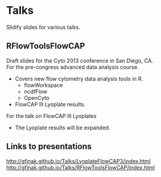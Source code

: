 Talks
=====

Slidify slides for various talks.

RFlowToolsFlowCAP
------
Draft slides for the Cyto 2013 conference in San Diego, CA.  
For the pre-congress advanced data analysis course.
- Covers new flow cytometry data analysis tools in R.
    - flowWorkspace
    - ncdfFlow
    - OpenCyto
- FlowCAP III Lyoplate results.

For the talk on FlowCAP III Lyoplates
- The Lyoplate results will be expanded.

## Links to presentations
http://gfinak.github.io/Talks/LyoplateFlowCAP3/index.html
http://gfinak.github.io/Talks/RFlowToolsFlowCAP/index.html
